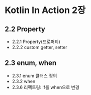 # Kotlin In Action 2장

## 2.2 Property
- 2.2.1 Property(프로퍼티)
- 2.2.2 custom getter, setter

## 2.3 enum, when
- 2.3.1 enum 클래스 정의
- 2.3.2 when
- 2.3.6 리팩토링: if를 when으로 변경